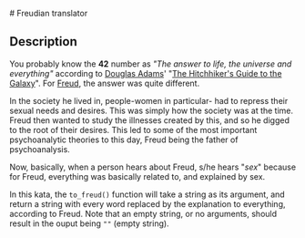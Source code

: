 # Freudian translator

## Description

You probably know the **42** number as _"The answer to life, the universe and everything"_ according to [Douglas Adams](https://en.wikipedia.org/wiki/Douglas_Adams)' "[The Hitchhiker's Guide to the Galaxy](https://en.wikipedia.org/wiki/The_Hitchhiker%27s_Guide_to_the_Galaxy)". For [Freud](https://en.wikipedia.org/wiki/Sigmund_Freud), the answer was quite different.

In the society he lived in, people-women in particular- had to repress their sexual needs and desires. This was simply how the society was at the time. Freud then wanted to study the illnesses created by this, and so he digged to the root of their desires. This led to some of the most important psychoanalytic theories to this day, Freud being the father of psychoanalysis.

Now, basically, when a person hears about Freud, s/he hears "_sex_" because for Freud, everything was basically related to, and explained by sex.

In this kata, the `to_freud()` function will take a string as its argument, and return a string with every word replaced by the explanation to everything, according to Freud. Note that an empty string, or no arguments, should result in the ouput being `""` (empty string).